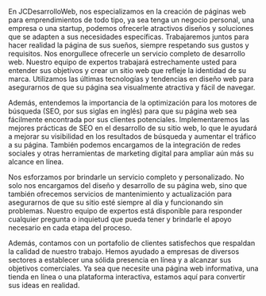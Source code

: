  En JCDesarrolloWeb, nos especializamos en la creación de páginas web para emprendimientos de todo tipo, ya sea tenga un negocio personal, una empresa o una startup, podemos ofrecerle atractivos diseños y soluciones que se adapten a sus necesidades específicas. Trabajaremos juntos para hacer realidad la página de sus sueños, siempre respetando sus gustos y requisitos.
  Nos enorgullece ofrecerle un servicio completo de desarrollo web. Nuestro equipo de expertos trabajará estrechamente usted para entender sus objetivos y crear un sitio web que refleje la identidad de su marca. Utilizamos las últimas tecnologías y tendencias en diseño web para asegurarnos de que su página sea visualmente atractiva y fácil de navegar.

  Además, entendemos la importancia de la optimización para los motores de búsqueda (SEO, por sus siglas en inglés) para que su página web sea fácilmente encontrada por sus clientes potenciales. Implementaremos las mejores prácticas de SEO en el desarrollo de su sitio web, lo que le ayudará a mejorar su visibilidad en los resultados de búsqueda y aumentar el tráfico a su página. También podemos encargamos de la integración de redes sociales y otras herramientas de marketing digital para ampliar aún más su alcance en línea.

  Nos esforzamos por brindarle un servicio completo y personalizado. No solo nos encargamos del diseño y desarrollo de su página web, sino que también ofrecemos servicios de mantenimiento y actualización para asegurarnos de que su sitio esté siempre al día y funcionando sin problemas. Nuestro equipo de expertos está disponible para responder cualquier pregunta o inquietud que pueda tener y brindarle el apoyo necesario en cada etapa del proceso.

  Además, contamos con un portafolio de clientes satisfechos que respaldan la calidad de nuestro trabajo. Hemos ayudado a empresas de diversos sectores a establecer una sólida presencia en línea y a alcanzar sus objetivos comerciales. Ya sea que necesite una página web informativa, una tienda en línea o una plataforma interactiva, estamos aquí para convertir sus ideas en realidad.
